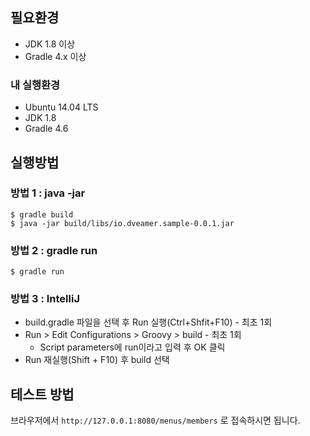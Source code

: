 ## 필요환경

  * JDK 1.8 이상
  * Gradle 4.x 이상

### 내 실행환경

  * Ubuntu 14.04 LTS
  * JDK 1.8
  * Gradle 4.6

## 실행방법

### 방법 1 : java -jar

~~~command
$ gradle build
$ java -jar build/libs/io.dveamer.sample-0.0.1.jar
~~~

### 방법 2 : gradle run

~~~command
$ gradle run
~~~

### 방법 3 : IntelliJ

  * build.gradle 파일을 선택 후 Run 실행(Ctrl+Shfit+F10) - 최초 1회
  * Run > Edit Configurations > Groovy > build - 최초 1회
    - Script parameters에 run이라고 입력 후 OK 클릭
  * Run 재실행(Shift + F10) 후 build 선택

## 테스트 방법

브라우저에서 ```http://127.0.0.1:8080/menus/members``` 로 접속하시면 됩니다.
